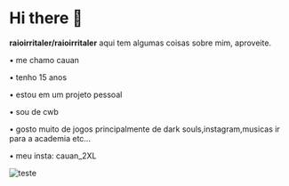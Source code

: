 # Hi there 👋


**raioirritaler/raioirritaler** aqui tem algumas coisas sobre mim, aproveite.

• me chamo cauan

• tenho 15 anos 

• estou em um projeto pessoal 

• sou de cwb 

• gosto muito de jogos principalmente de dark souls,instagram,musicas ir para a academia etc...

• meu insta: cauan_2XL

![teste](https://media.tenor.com/4CLbOgXPh8cAAAAC/dark-souls.gif)


